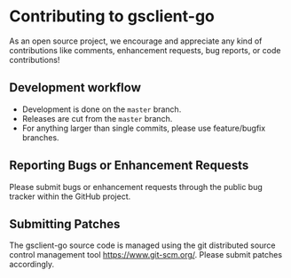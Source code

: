 # Contributing to gsclient-go

As an open source project, we encourage and appreciate any kind of contributions like comments,
enhancement requests, bug reports, or code contributions!

## Development workflow

* Development is done on the `master` branch.
* Releases are cut from the `master` branch.
* For anything larger than single commits, please use feature/bugfix branches.

## Reporting Bugs or Enhancement Requests

Please submit bugs or enhancement requests through the public bug tracker within the
GitHub project.

## Submitting Patches

The gsclient-go source code is managed using the git distributed source control
management tool <https://www.git-scm.org/>. Please submit patches accordingly.
